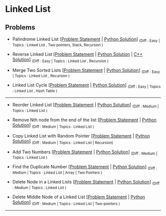 # Linked List

## Problems

- Palindrome Linked List [[Problem Statement](https://leetcode.com/problems/palindrome-linked-list/) | [Python Solution](/CompetitiveProgramming/LinkedList/palindromeLinkedList.py)] <sub> (Diff : Easy | Topics : Linked List , Two pointers, Stack, Recursion )</sub> 

- Reverse Linked List [[Problem Statement](https://leetcode.com/problems/reverse-linked-list/) | [Python Solution](/CompetitiveProgramming/LinkedList/ReverseLinkedList/reverseLinkedList.py) | [C++ Solution](/CompetitiveProgramming/LinkedList/ReverseLinkedList/reverseLinkedList.cpp)] <sub> (Diff : Easy | Topics : Linked List , Recursion )</sub> 

- Merge Two Sorted Lists [[Problem Statement](https://leetcode.com/problems/merge-two-sorted-lists/) | [Python Solution](/CompetitiveProgramming/LinkedList/mergeTwoSortedList.py)] <sub> (Diff : Easy | Topics : Linked List , Recursion )</sub> 

- Linked List Cycle [[Problem Statement](https://leetcode.com/problems/linked-list-cycle) | [Python Solution](/CompetitiveProgramming/LinkedList/linkedListCycle.py)] <sub> (Diff : Easy | Topics : Linked List , Hash Table )</sub> 


---

- Reorder Linked List [[Problem Statement](https://leetcode.com/problems/reorder-list) | [Python Solution](/CompetitiveProgramming/LinkedList/reorderLinkedList.py)] <sub> (Diff : Medium | Topics : Linked List )</sub> 


- Remove Nth node from the end of the list [[Problem Statement](https://leetcode.com/problems/remove-nth-node-from-end-of-list/) | [Python Solution](/CompetitiveProgramming/LinkedList/removeNthNodeFromEndOfTheList.py)] <sub> (Diff : Medium | Topics : Linked List )</sub> 

- Copy Linked List with Random Pointer [[Problem Statement](https://leetcode.com/problems/copy-list-with-random-pointer/) | [Python Solution](/CompetitiveProgramming/LinkedList/copyListWithRandomPointer.py)] <sub> (Diff : Medium | Topics : Linked List | Recursion)</sub> 


- Add Two Numbers  [[Problem Statement](https://leetcode.com/problems/add-two-numbers) | [Python Solution](/CompetitiveProgramming/LinkedList/addTwoNos.py)] <sub> (Diff : Medium | Topics : Linked List )</sub> 

- Find the Duplicate Number  [[Problem Statement](https://leetcode.com/problems/find-the-duplicate-number) | [Python Solution](/CompetitiveProgramming/LinkedList/findTheDuplicateNo.py)] <sub> (Diff : Medium | Topics : Linked List | Array | Two Pointers )</sub> 

- Delete Node in a Linked Lists [[Problem Statement](https://leetcode.com/problems/delete-node-in-a-linked-list/) | [Python Solution](/CompetitiveProgramming/LinkedList/deleteNodeInLinkedList.py)] <sub> (Diff : Medium | Topics : Linked List )</sub> 

- Delete Middle Node of a Linked List [[Problem Statement](https://leetcode.com/problems/delete-the-middle-node-of-a-linked-list/) | [Python Solution](/CompetitiveProgramming/LinkedList/deleteMiddleNodeOfLinkedList.py)] <sub> (Diff : Medium | Topics : Linked List | Two-pointers )</sub> 

---

